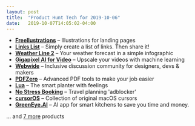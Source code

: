 ```yaml
---
layout: post
title:  "Product Hunt Tech for 2019-10-06"
date:   2019-10-07T14:05:02-04:00
---
```


* **[Freellustrations](https://www.producthunt.com/posts/freellustrations?utm_campaign=producthunt-api&utm_medium=api&utm_source=Application%3A+Daily+Digest+RSS+%28ID%3A+3202%29)** – Illustrations for landing pages
* **[Links List](https://www.producthunt.com/posts/links-list?utm_campaign=producthunt-api&utm_medium=api&utm_source=Application%3A+Daily+Digest+RSS+%28ID%3A+3202%29)** – Simply create a list of links. Then share it!
* **[Weather Line 2](https://www.producthunt.com/posts/weather-line-2?utm_campaign=producthunt-api&utm_medium=api&utm_source=Application%3A+Daily+Digest+RSS+%28ID%3A+3202%29)** – Your weather forecast in a simple infographic
* **[Gigapixel AI for Video](https://www.producthunt.com/posts/gigapixel-ai-for-video?utm_campaign=producthunt-api&utm_medium=api&utm_source=Application%3A+Daily+Digest+RSS+%28ID%3A+3202%29)** – Upscale your videos with machine learning
* **[Webwide](https://www.producthunt.com/posts/webwide?utm_campaign=producthunt-api&utm_medium=api&utm_source=Application%3A+Daily+Digest+RSS+%28ID%3A+3202%29)** – Inclusive discussion community for designers, devs & makers
* **[PDFZero](https://www.producthunt.com/posts/pdfzero?utm_campaign=producthunt-api&utm_medium=api&utm_source=Application%3A+Daily+Digest+RSS+%28ID%3A+3202%29)** – Advanced PDF tools to make your job easier
* **[Lua](https://www.producthunt.com/posts/lua-2?utm_campaign=producthunt-api&utm_medium=api&utm_source=Application%3A+Daily+Digest+RSS+%28ID%3A+3202%29)** – The smart planter with feelings
* **[No Stress Booking](https://www.producthunt.com/posts/no-stress-booking?utm_campaign=producthunt-api&utm_medium=api&utm_source=Application%3A+Daily+Digest+RSS+%28ID%3A+3202%29)** – Travel planning 'adblocker'
* **[cursorOS](https://www.producthunt.com/posts/cursoros?utm_campaign=producthunt-api&utm_medium=api&utm_source=Application%3A+Daily+Digest+RSS+%28ID%3A+3202%29)** – Collection of original macOS cursors
* **[GreenEye.AI](https://www.producthunt.com/posts/greeneye-ai?utm_campaign=producthunt-api&utm_medium=api&utm_source=Application%3A+Daily+Digest+RSS+%28ID%3A+3202%29)** – AI app for smart kitchens to save you time and money.

… and [7 more](https://www.producthunt.com/tech) products